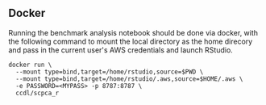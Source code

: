 ## Docker

Running the benchmark analysis notebook should be done via docker, with the following command to mount the local directory as the home direcory and pass in the current user's AWS credentials and launch RStudio.

```
docker run \
  --mount type=bind,target=/home/rstudio,source=$PWD \
  --mount type=bind,target=/home/rstudio/.aws,source=$HOME/.aws \
  -e PASSWORD=<MYPASS> -p 8787:8787 \
  ccdl/scpca_r
```

